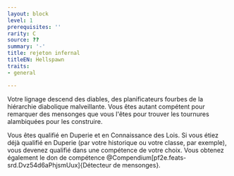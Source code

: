 ```yaml
---
layout: block
level: 1
prerequisites: ''
rarity: C
source: ??
summary: '-'
title: rejeton infernal
titleEN: Hellspawn
traits:
- general

---
```


<p>Votre lignage descend des diables, des planificateurs fourbes de la hiérarchie diabolique malveillante. Vous êtes autant compétent pour remarquer des mensonges que vous l'êtes pour trouver les tournures alambiquées pour les construire.</p>
<p>Vous êtes qualifié en Duperie et en Connaissance des Lois. Si vous étiez déjà qualifié en Duperie (par votre historique ou votre classe, par exemple), vous devenez qualifié dans une compétence de votre choix. Vous obtenez également le don de compétence @Compendium[pf2e.feats-srd.Dvz54d6aPhjsmUux]{Détecteur de mensonges}.</p>